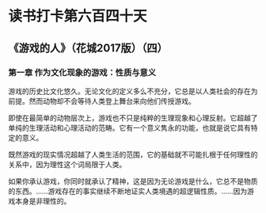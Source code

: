 # 读书打卡第六百四十天
## 《游戏的人》（花城2017版）（四）
### 第一章 作为文化现象的游戏：性质与意义

游戏的历史比文化悠久。无论文化的定义多么不充分，它总是以人类社会的存在为前提。然而动物却不会等待人类登上舞台来向他们传授游戏。

即使在最简单的动物层次上，游戏也不只是纯粹的生理现象和心理反射。它超越了单纯的生理活动和心理活动的范畴。它有一个意义隽永的功能，也就是说它具有特定的意义。

既然游戏的现实情况超越了人类生活的范围，它的基础就不可能扎根于任何理性的关系中，因为理性这个词局限于人类。

如果你承认游戏，你同时就承认了精神，这是因为无论游戏是什么，它总不是物质的东西。……游戏存在的事实继续不断地证实人类境遇的超逻辑性质。……因为游戏本身是非理性的。

